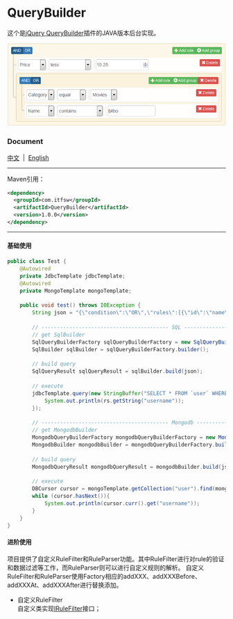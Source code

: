 # QueryBuilder
这个是[jQuery QueryBuilder](https://github.com/mistic100/jQuery-QueryBuilder)插件的JAVA版本后台实现。
    
[![jQuery QueryBuilder](screenshot.png)](http://querybuilder.js.org/index.html)

### Document  
[中文](README.md)&nbsp;&nbsp;|&nbsp;&nbsp;[English](README-EN.md)  

---------------------------------------
Maven引用：  
```xml
<dependency>
  <groupId>com.itfsw</groupId>
  <artifactId>QueryBuilder</artifactId>
  <version>1.0.0</version>
</dependency>
```
---------------------------------------
#### 基础使用
```java
public class Test {
    @Autowired
    private JdbcTemplate jdbcTemplate;
    @Autowired
    private MongoTemplate mongoTemplate;

    public void test() throws IOException {
        String json = "{\"condition\":\"OR\",\"rules\":[{\"id\":\"name\",\"field\":\"username\",\"type\":\"string\",\"input\":\"text\",\"operator\":\"equal\",\"value\":\"Mistic\"}],\"not\":false,\"valid\":true}";

        // ----------------------------------------- SQL -----------------------------------------
        // get SqlBuilder
        SqlQueryBuilderFactory sqlQueryBuilderFactory = new SqlQueryBuilderFactory();
        SqlBuilder sqlBuilder = sqlQueryBuilderFactory.builder();

        // build query
        SqlQueryResult sqlQueryResult = sqlBuilder.build(json);

        // execute
        jdbcTemplate.query(new StringBuffer("SELECT * FROM `user` WHERE ").append(sqlQueryResult.getQuery()).toString(), sqlQueryResult.getParams().toArray(), rs -> {
            System.out.println(rs.getString("username"));
        });

        // ----------------------------------------- Mongodb -----------------------------------------
        // get MongodbBuilder
        MongodbQueryBuilderFactory mongodbQueryBuilderFactory = new MongodbQueryBuilderFactory();
        MongodbBuilder mongodbBuilder = mongodbQueryBuilderFactory.builder();

        // build query
        MongodbQueryResult mongodbQueryResult = mongodbBuilder.build(json);

        // execute
        DBCursor cursor = mongoTemplate.getCollection("user").find(mongodbQueryResult.getQuery());
        while (cursor.hasNext()){
            System.out.println(cursor.curr().get("username"));
        }
    }
}
```
#### 进阶使用
项目提供了自定义RuleFilter和RuleParser功能。其中RuleFilter进行对rule的验证和数据过滤等工作，而RuleParser则可以进行自定义规则的解析。
自定义RuleFilter和RuleParser使用Factory相应的addXXX、addXXXBefore、addXXXAt、addXXXAfter进行替换添加。

* 自定义RuleFilter  
自定义类实现[IRuleFilter](src/main/java/com/itfsw/query/builder/support/filter/IRuleFilter.java)接口；

